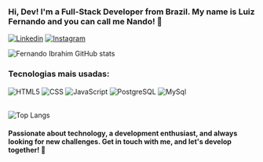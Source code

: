 ### Hi, Dev! I'm a Full-Stack Developer from Brazil. My name is Luiz Fernando and you can call me Nando! 🤙

[![Linkedin](https://img.shields.io/badge/LinkedIn-0077B5?style=for-the-badge&logo=linkedin&logoColor=white)](https://www.linkedin.com/in/luiz-fernando-cabral-875bab197/)
[![Instagram](https://img.shields.io/badge/Instagram-E4405F?style=for-the-badge&logo=instagram&logoColor=white)](https://www.instagram.com/_nandoibrahim/)

![Fernando Ibrahim GitHub stats](https://github-readme-stats.vercel.app/api?username=LuizFernandoIbrahim&show_icons=true&theme=dark)

### Tecnologias mais usadas:
<div style="display-inline: block"> 
<img align="center" alt="HTML5" src="https://img.shields.io/badge/HTML-239120?style=for-the-badge&logo=html5&logoColor=white" </img>
<img align="center" alt="CSS" src="https://img.shields.io/badge/CSS-239120?&style=for-the-badge&logo=css3&logoColor=white" </img>
<img align="center" alt="JavaScript" src="https://img.shields.io/badge/JavaScript-F7DF1E?style=for-the-badge&logo=javascript&logoColor=black" </img>
<img align="center" alt="PostgreSQL" src="https://img.shields.io/badge/PostgreSQL-316192?style=for-the-badge&logo=postgresql&logoColor=white" </img>
<img align="center" alt="MySql" src="https://img.shields.io/badge/MySQL-00000F?style=for-the-badge&logo=mysql&logoColor=white" </img>
<br> <br>

![Top Langs](https://github-readme-stats.vercel.app/api/top-langs/?username=LuizFernandoIbrahim&layout=compact)
</div> 

#### Passionate about technology, a development enthusiast, and always looking for new challenges. Get in touch with me, and let's develop together! 🚀
